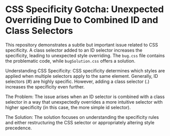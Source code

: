 # CSS Specificity Gotcha: Unexpected Overriding Due to Combined ID and Class Selectors

This repository demonstrates a subtle but important issue related to CSS specificity.  A class selector added to an ID selector increases the specificity, leading to unexpected style overriding.  The `bug.css` file contains the problematic code, while `bugSolution.css` offers a solution.

Understanding CSS Specificity:
CSS specificity determines which styles are applied when multiple selectors apply to the same element.  Generally, ID selectors (#) are highly specific.  However, adding a class selector (.) increases the specificity even further.

The Problem:
The issue arises when an ID selector is combined with a class selector in a way that unexpectedly overrides a more intuitive selector with higher specificity (in this case, the more simple id selector).

The Solution:
The solution focuses on understanding the specificity rules and either restructuring the CSS selector or appropriately altering style precedence.